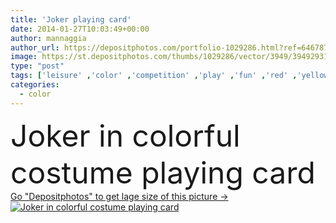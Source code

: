 ```yaml
---
title: 'Joker playing card'
date: 2014-01-27T10:03:49+00:00
author: mannaggia
author_url: https://depositphotos.com/portfolio-1029286.html?ref=64678756
image: https://st.depositphotos.com/thumbs/1029286/vector/3949/39492931/api_thumb_450.jpg?forcejpeg=true
type: "post"
tags: ['leisure' ,'color' ,'competition' ,'play' ,'fun' ,'red' ,'yellow' ,'entertainment' ,'blue' ,'vector' ,'colorful' ,'gambling' ,'illustration' ,'diamond' ,'happy' ,'gold' ,'laughing' ,'orange' ,'risk' ,'face' ,'hazard' ,'card' ,'cartoon' ,'funny' ,'character' ,'symbol' ,'icon' ,'suit' ,'heart' ,'playing' ,'casino' ,'luck' ,'in' ,'club' ,'laugh' ,'costume' ,'cards' ,'lucky' ,'spade' ,'poker' ,'blackjack' ,'joker' ,'vegas' ,'fool' ,'clown' ,'gambler' ,'comedian' ,'harlequin' ,'jester' ,'arlecchino' ]
categories: 
  - color
---
```

<div aling="center">
            <font size="60"> Joker in colorful costume playing card</font>   
</div>
<div>
    <a href='https://st.depositphotos.com/thumbs/1029286/vector/3949/39492931/api_thumb_450.jpg?forcejpeg=true?ref=64678756' target=_blank > Go "Depositphotos" to get lage size of this picture ->
        <img href='https://st.depositphotos.com/thumbs/1029286/vector/3949/39492931/api_thumb_450.jpg?forcejpeg=true?ref=64678756' src='https://st.depositphotos.com/1029286/3949/v/950/depositphotos_39492931-stock-illustration-joker-playing-card.jpg?forcejpeg=true' alt='Joker in colorful costume playing card' >
    </a>
</div>

